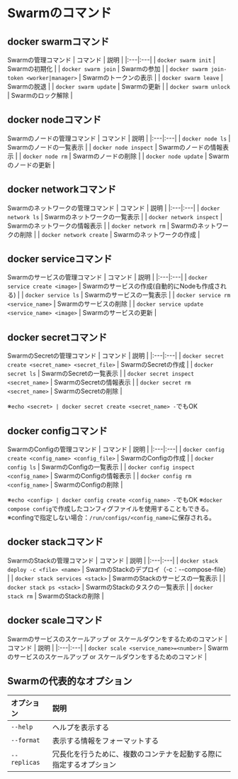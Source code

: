 # Swarmのコマンド

## docker swarmコマンド
Swarmの管理コマンド
| コマンド | 説明 |
|:---|:---|
| `docker swarm init` | Swarmの初期化 |
| `docker swarm join` | Swarmの参加 |
| `docker swarm join-token <worker|manager>` | Swarmのトークンの表示 |
| `docker swarm leave` | Swarmの脱退 |
| `docker swarm update` | Swarmの更新 |
| `docker swarm unlock` | Swarmのロック解除 |

## docker nodeコマンド
Swarmのノードの管理コマンド
| コマンド | 説明 |
|:---|:---|
| `docker node ls` | Swarmのノードの一覧表示 |
| `docker node inspect` | Swarmのノードの情報表示 |
| `docker node rm` | Swarmのノードの削除 |
| `docker node update` | Swarmのノードの更新 |

## docker networkコマンド
Swarmのネットワークの管理コマンド
| コマンド | 説明 |
|:---|:---|
| `docker network ls` | Swarmのネットワークの一覧表示 |
| `docker network inspect` | Swarmのネットワークの情報表示 |
| `docker network rm` | Swarmのネットワークの削除 |
| `docker network create` | Swarmのネットワークの作成 |

## docker serviceコマンド
Swarmのサービスの管理コマンド
| コマンド | 説明 |
|:---|:---|
| `docker service create <image>` | Swarmのサービスの作成(自動的にNodeも作成される) |
| `docker service ls` | Swarmのサービスの一覧表示 |
| `docker service rm <service_name>` | Swarmのサービスの削除 |
| `docker service update <service_name> <image>` | Swarmのサービスの更新 |


## docker secretコマンド
SwarmのSecretの管理コマンド
| コマンド | 説明 |
|:---|:---|
| `docker secret create <secret_name> <secret_file>` | SwarmのSecretの作成 |
| `docker secret ls` | SwarmのSecretの一覧表示 |
| `docker secret inspect <secret_name>` | SwarmのSecretの情報表示 |
| `docker secret rm <secret_name>` | SwarmのSecretの削除 |

※`echo <secret> | docker secret create <secret_name> -`でもOK

## docker configコマンド
SwarmのConfigの管理コマンド
| コマンド | 説明 |
|:---|:---|
| `docker config create <config_name> <config_file>` | SwarmのConfigの作成 |
| `docker config ls` | SwarmのConfigの一覧表示 |
| `docker config inspect <config_name>` | SwarmのConfigの情報表示 |
| `docker config rm <config_name>` | SwarmのConfigの削除 |

※`echo <config> | docker config create <config_name> -`でもOK
※`docker compose config`で作成したコンフィグファイルを使用することもできる。
※confingで指定しない場合：`/run/configs/<config_name>`に保存される。

## docker stackコマンド
SwarmのStackの管理コマンド
| コマンド | 説明 |
|:---|:---|
| `docker stack deploy -c <file> <name>` | SwarmのStackのデプロイ（-c：--compose-file） |
| `docker stack services <stack>` | SwarmのStackのサービスの一覧表示 |
| `docker stack ps <stack>` | SwarmのStackのタスクの一覧表示 |
| `docker stack rm` | SwarmのStackの削除 |

## docker scaleコマンド
Swarmのサービスのスケールアップ or スケールダウンをするためのコマンド
| コマンド | 説明 |
|:---|:---|
| `docker scale <service_name>=<number>` | Swarmのサービスのスケールアップ or スケールダウンをするためのコマンド |

## Swarmの代表的なオプション
| オプション | 説明 |
|:---|:---|
| `--help` | ヘルプを表示する |
| `--format` | 表示する情報をフォーマットする |
| `--replicas` | 冗長化を行うために、複数のコンテナを起動する際に指定するオプション |